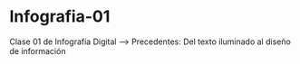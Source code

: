 # Infografia-01
Clase 01 de Infografía Digital --> Precedentes: Del texto iluminado al diseño de información
